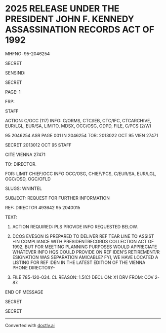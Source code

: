 # 2025 RELEASE UNDER THE PRESIDENT JOHN F. KENNEDY ASSASSINATION RECORDS ACT OF 1992

MHFNO: 95-2046254

SECRET

SENSIND:

SECRET

PAGE: 1

FRP:

STAFF

ACTION: C/OCC (117) INFO: C/ORMS, CTC/IEB, CTC/IFC, CTCARCHIVE, EUR/LGL,
EUR/SA, LIMITO, MDSX, OCC/OSG, ODPD, FILE, C/PCS (2/W)

95 2046254 ASR PAGE 001 IN 2046254
TOR: 2013022 OCT 95 VIEN 27471

SECRET 2013012 OCT 95 STAFF

CITE VIENNA 27471

TO: DIRECTOR.

FOR: LIMIT CHIEF/OCC INFO OCC/OSG, CHIEF/PCS, C/EUR/SA, EUR/LGL,
OGC/OSD, OGC/OFLD

SLUGS: WNINTEL

SUBJECT: REQUEST FOR FURTHER INFORMATION

REF: DIRECTOR 493642 95 2040015

TEXT:

1. ACTION REQUIRED: PLS PROVIDE INFO REQUESTED BELOW.

2. DCOS EVESON IS PREPARED TO DELIVER REF TEAR LINE TO ASSIST *IN COMPLIANCE WITH PRESIDENT<JFK ASSASSINATION>RECORDS COLLECTION ACT OF 1992, BUT FOR MEETING PLANNING PURPOSES WOULD APPRECIATE WHATEVER INFO HQS COULD PROVIDE ON REF IDEN'S RETIREMENT/R ESIGNATION WAS SEPARATION AMICABLE? FYI, WE HAVE LOCATED A LISTING FOR REF IDEN IN THE LATEST EDITION OF THE VIENNA PHONE DIRECTORY-

3. FILE 785-120-034.
   CL REASON: 1.5(C) DECL ON: X1 DRV FROM: COV 2-87.

END OF MESSAGE

SECRET

SECRET


---
Converted with [doctly.ai](https://doctly.ai)